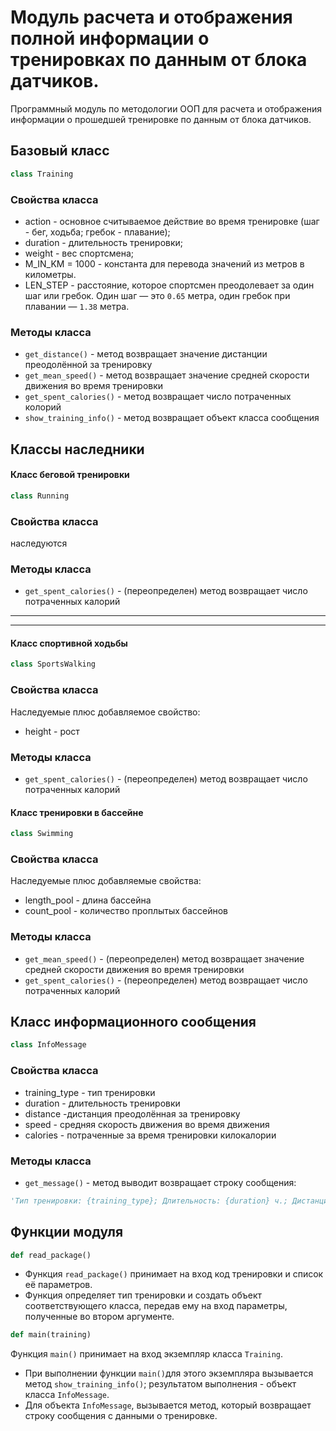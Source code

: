 # Модуль расчета и отображения полной информации о тренировках по данным от блока датчиков.


Программный модуль по методологии ООП для расчета и отображения информации о прошедшей тренировке по данным от блока датчиков.

## Базовый класс
```python
class Training
```
### Свойства класса

* action - основное считываемое действие во время тренировке (шаг - бег, ходьба; гребок - плавание);
* duration - длительность тренировки;
* weight - вес спортсмена;
* M_IN_KM = 1000 - константа для перевода значений из метров в километры.
* LEN_STEP - расстояние, которое спортсмен преодолевает за один шаг или гребок. Один шаг — это  `0.65` метра, один гребок
при плавании — `1.38` метра.

### Методы класса

* `get_distance()` - метод возвращает значение дистанции преодолённой за тренировку
* `get_mean_speed()` - метод возвращает значение средней скорости движения во время тренировки
* `get_spent_calories()` - метод возвращает число потраченных колорий
* `show_training_info()` - метод возвращает объект класса сообщения

## Классы наследники
#### Класс беговой тренировки
```python
class Running
```
### Свойства класса

наследуются

### Методы класса
* `get_spent_calories()` - (переопределен) метод возвращает число потраченных калорий
---
---
#### Класс спортивной ходьбы
```python
class SportsWalking
```
### Свойства класса
Наследуемые плюс добавляемое свойство:
* height - рост

### Методы класса
* `get_spent_calories()` - (переопределен) метод возвращает число потраченных калорий
#### Класс тренировки в бассейне
```python
class Swimming
```
### Свойства класса
Наследуемые плюс добавляемые свойства:
* length_pool - длина бассейна
* count_pool - количество проплытых бассейнов
### Методы класса
* `get_mean_speed()` - (переопределен) метод возвращает значение средней скорости движения во время тренировки
* `get_spent_calories()` - (переопределен) метод возвращает число потраченных калорий
## Класс информационного сообщения
```python
class InfoMessage
```
### Свойства класса
* training_type - тип тренировки
* duration - длительность тренировки
* distance -дистанция преодолённая за тренировку
* speed - средняя скорость движения во время движения
* calories - потраченные за время тренировки килокалории


### Методы класса

* `get_message()` - метод выводит возвращает строку сообщения:
```python
'Тип тренировки: {training_type}; Длительность: {duration} ч.; Дистанция: {distance} км; Ср. скорость: {speed} км/ч; Потрачено ккал: {calories}'.
```

## Функции модуля
```python
def read_package()
```
* Функция `read_package()` принимает на вход код тренировки и список её параметров.
* Функция определяет тип тренировки и создать объект соответствующего класса, передав ему на вход параметры, полученные во втором аргументе.
```python
def main(training)
```
Функция `main()` принимает на вход экземпляр класса `Training`.
- При выполнении функции `main()`для этого экземпляра вызывается метод `show_training_info()`; результатом выполнения - объект класса `InfoMessage`.
- Для объекта `InfoMessage`, вызывается метод, который возвращает строку сообщения с данными о тренировке.
